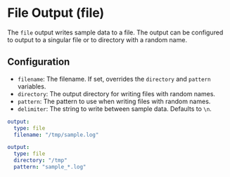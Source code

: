 # File Output (file)

The `file` output writes sample data to a file. The output can be configured to
output to a singular file or to directory with a random name.

## Configuration

- `filename`: The filename. If set, overrides the `directory` and `pattern` variables.
- `directory`: The output directory for writing files with random names.
- `pattern`: The pattern to use when writing files with random names.
- `delimiter`: The string to write between sample data. Defaults to `\n`.

```yaml
output:
  type: file
  filename: "/tmp/sample.log"
```

```yaml
output:
  type: file
  directory: "/tmp"
  pattern: "sample_*.log"
```
